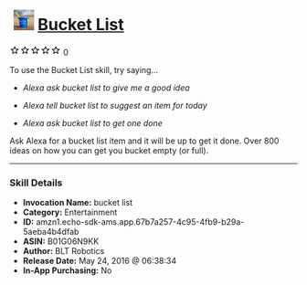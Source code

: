 # &nbsp;<img src="skill_icon" alt="Bucket List icon" width="36"> [Bucket List](http://alexa.amazon.com/#skills/amzn1.echo-sdk-ams.app.67b7a257-4c95-4fb9-b29a-5aeba4b4dfab)
![0 stars](../../images/ic_star_border_black_18dp_1x.png)![0 stars](../../images/ic_star_border_black_18dp_1x.png)![0 stars](../../images/ic_star_border_black_18dp_1x.png)![0 stars](../../images/ic_star_border_black_18dp_1x.png)![0 stars](../../images/ic_star_border_black_18dp_1x.png) 0

To use the Bucket List skill, try saying...

* *Alexa ask bucket list to give me a good idea*

* *Alexa tell bucket list to suggest an item for today*

* *Alexa ask bucket list to get one done*

Ask Alexa for a bucket list item and it will be up to get it done. Over 800 ideas on how you can get you bucket empty (or full).

***

### Skill Details

* **Invocation Name:** bucket list
* **Category:** Entertainment
* **ID:** amzn1.echo-sdk-ams.app.67b7a257-4c95-4fb9-b29a-5aeba4b4dfab
* **ASIN:** B01G06N9KK
* **Author:** BLT Robotics
* **Release Date:** May 24, 2016 @ 06:38:34
* **In-App Purchasing:** No
